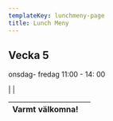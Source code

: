 ```yaml
---
templateKey: lunchmeny-page
title: Lunch Meny
---
```

## Vecka 5

onsdag- fredag 11:00 - 14: 00


| 
                                            |

| Varmt välkomna!                                                                   |        |
| --------------------------------------------------------------------------------- | ------ |
